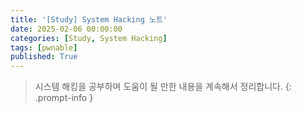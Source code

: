 ```yaml
---
title: '[Study] System Hacking 노트'
date: 2025-02-06 00:00:00
categories: [Study, System Hacking]
tags: [pwnable]
published: True
---
```


> 시스템 해킹을 공부하며 도움이 될 만한 내용을 계속해서 정리합니다.
{: .prompt-info }
